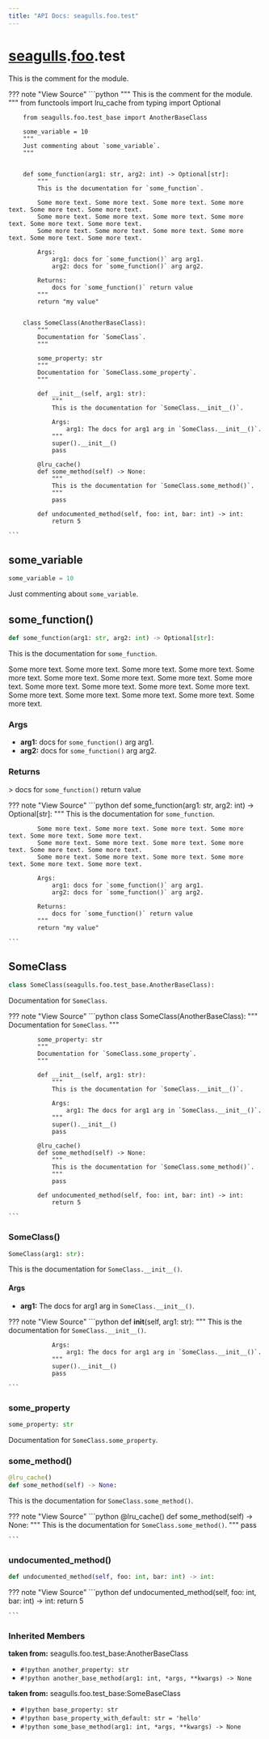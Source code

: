 ```yaml
---
title: "API Docs: seagulls.foo.test"
---
```



# [seagulls](../../seagulls).[foo](../foo).test

This is the comment for the module.

??? note "View Source"
    ```python
        """
        This is the comment for the module.
        """
        from functools import lru_cache
        from typing import Optional

        from seagulls.foo.test_base import AnotherBaseClass

        some_variable = 10
        """
        Just commenting about `some_variable`.
        """


        def some_function(arg1: str, arg2: int) -> Optional[str]:
            """
            This is the documentation for `some_function`.

            Some more text. Some more text. Some more text. Some more text. Some more text. Some more text.
            Some more text. Some more text. Some more text. Some more text. Some more text. Some more text.
            Some more text. Some more text. Some more text. Some more text. Some more text. Some more text.

            Args:
                arg1: docs for `some_function()` arg arg1.
                arg2: docs for `some_function()` arg arg2.

            Returns:
                docs for `some_function()` return value
            """
            return "my value"


        class SomeClass(AnotherBaseClass):
            """
            Documentation for `SomeClass`.
            """

            some_property: str
            """
            Documentation for `SomeClass.some_property`.
            """

            def __init__(self, arg1: str):
                """
                This is the documentation for `SomeClass.__init__()`.

                Args:
                    arg1: The docs for arg1 arg in `SomeClass.__init__()`.
                """
                super().__init__()
                pass

            @lru_cache()
            def some_method(self) -> None:
                """
                This is the documentation for `SomeClass.some_method()`.
                """
                pass

            def undocumented_method(self, foo: int, bar: int) -> int:
                return 5

    ```

## some_variable

```python
some_variable = 10
```

Just commenting about `some_variable`.


## some_function()

```python
def some_function(arg1: str, arg2: int) -> Optional[str]:
```

This is the documentation for `some_function`.

Some more text. Some more text. Some more text. Some more text. Some more text. Some more text.
Some more text. Some more text. Some more text. Some more text. Some more text. Some more text.
Some more text. Some more text. Some more text. Some more text. Some more text. Some more text.


### Args
 - **arg1:**  docs for `some_function()` arg arg1.
 - **arg2:**  docs for `some_function()` arg arg2.



### Returns
&gt; docs for `some_function()` return value


??? note "View Source"
    ```python
        def some_function(arg1: str, arg2: int) -> Optional[str]:
            """
            This is the documentation for `some_function`.

            Some more text. Some more text. Some more text. Some more text. Some more text. Some more text.
            Some more text. Some more text. Some more text. Some more text. Some more text. Some more text.
            Some more text. Some more text. Some more text. Some more text. Some more text. Some more text.

            Args:
                arg1: docs for `some_function()` arg arg1.
                arg2: docs for `some_function()` arg arg2.

            Returns:
                docs for `some_function()` return value
            """
            return "my value"

    ```


## SomeClass

```python
class SomeClass(seagulls.foo.test_base.AnotherBaseClass):
```

Documentation for `SomeClass`.

??? note "View Source"
    ```python
        class SomeClass(AnotherBaseClass):
            """
            Documentation for `SomeClass`.
            """

            some_property: str
            """
            Documentation for `SomeClass.some_property`.
            """

            def __init__(self, arg1: str):
                """
                This is the documentation for `SomeClass.__init__()`.

                Args:
                    arg1: The docs for arg1 arg in `SomeClass.__init__()`.
                """
                super().__init__()
                pass

            @lru_cache()
            def some_method(self) -> None:
                """
                This is the documentation for `SomeClass.some_method()`.
                """
                pass

            def undocumented_method(self, foo: int, bar: int) -> int:
                return 5

    ```


### SomeClass()

```python
SomeClass(arg1: str):
```

This is the documentation for `SomeClass.__init__()`.


#### Args
 - **arg1:**  The docs for arg1 arg in `SomeClass.__init__()`.



??? note "View Source"
    ```python
            def __init__(self, arg1: str):
                """
                This is the documentation for `SomeClass.__init__()`.

                Args:
                    arg1: The docs for arg1 arg in `SomeClass.__init__()`.
                """
                super().__init__()
                pass

    ```


### some_property

```python
some_property: str
```

Documentation for `SomeClass.some_property`.


### some_method()

```python
@lru_cache()
def some_method(self) -> None:
```

This is the documentation for `SomeClass.some_method()`.

??? note "View Source"
    ```python
            @lru_cache()
            def some_method(self) -> None:
                """
                This is the documentation for `SomeClass.some_method()`.
                """
                pass

    ```


### undocumented_method()

```python
def undocumented_method(self, foo: int, bar: int) -> int:
```


??? note "View Source"
    ```python
            def undocumented_method(self, foo: int, bar: int) -> int:
                return 5

    ```


### Inherited Members

**taken from:** seagulls.foo.test_base:AnotherBaseClass

- `#!python another_property: str`
- `#!python another_base_method(arg1: int, *args, **kwargs) -> None`

**taken from:** seagulls.foo.test_base:SomeBaseClass

- `#!python base_property: str`
- `#!python base_property_with_default: str = 'hello'`
- `#!python some_base_method(arg1: int, *args, **kwargs) -> None`
